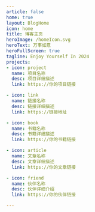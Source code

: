 ```yaml
---
article: false
home: true
layout: BlogHome
icon: home
title: 博客主页
heroImage: /homeIcon.svg
heroText: 万事如意
heroFullScreen: true
tagline: Enjoy Yourself In 2024
projects:
- icon: project
  name: 项目名称
  desc: 项目详细描述
  link: https://你的项目链接

- icon: link
  name: 链接名称
  desc: 链接详细描述
  link: https://链接地址

- icon: book
  name: 书籍名称
  desc: 书籍详细描述
  link: https://你的书籍链接

- icon: article
  name: 文章名称
  desc: 文章详细描述
  link: https://你的文章链接

- icon: friend
  name: 伙伴名称
  desc: 伙伴详细介绍
  link: https://你的伙伴链接

---
```

